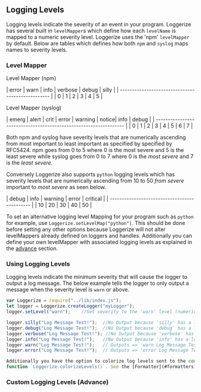 ## Logging Levels

Logging levels indicate the severity of an event in your program. Loggerize has several built in `levelMapper`s which
define how each `levelName` is mapped to a numeric severity level.
Loggerize uses the 'npm' `levelMapper` by default. Below are tables which defines how both `npm` and `syslog` maps names to severity levels.

### Level Mapper

Level Mapper (npm)

| error	| warn	| info	| verbose	| debug	| silly |
| ------------------------------------------------- |
| 0		| 1		| 2		| 3			| 4		| 5		|


Level Mapper (syslog)

| emerg	| alert	| crit	| error	| warning	| notice| info	| debug |
| ----------------------------------------------------------------- |
| 0		| 1		| 2		| 3		| 4			| 5		| 6		| 7		|

Both npm and syslog have severity levels that are numerically ascending from most important to least important
as specified by specified by RFC5424. npm goes from 0 to 5 where 0 is the most severe and 5 is the least severe
while syslog goes from 0 to 7 where 0 is the *most severe* and 7 is the *least severe*.

Conversely Loggerize also supports `python` logging levels which has severity levels that are numerically 
ascending from 10 to 50 *from severe* important to *most severe* as seen below.

| debug	| info	| warning	| error	| critical	|
| --------------------------------------------- |
| 10	| 20	| 30		| 40	| 50		|

To set an alternative logging level Mapping for your program such as `python` for example, use `Loggerize.setLevelMap("python")`.
This should be done before setting any other options because Loggerize will not alter levelMappers already defined on loggers and handles.
Additionally you can define your own levelMapper with associated logging levels as explained in the [advance](#) section.

### Using Logging Levels

Logging levels indicate the minimum severity that will cause the logger to output a log message.
The below example tells the logger to only output a message when the severity level is `warn` or above.

```javascript
var Loggerize = require("../lib/index.js");
let logger = Loggerize.createLogger("myLogger");
logger.setLevel("warn");	//Set severity to the 'warn' level (numeric severity == 1). Uses the npm levelMapper by default

logger.silly("Log Message Test!");	//No Output because 'silly' has a lower severity than 'warn'
logger.debug("Log Message Test!");	//No Output because 'debug' has a lower severity than 'warn'
logger.verbose("Log Message Test!"); //No Output because 'verbose' has a lower severity than 'warn'
logger.info("Log Message Test!");	//No Output because 'info' has a lower severity than 'warn'
logger.warn("Log Message Test!");	// Outputs => 'warn Log Message Test!' because severity equals minimum severity of logger
logger.error("Log Message Test!");	// Outputs => 'error Log Message Test!' because severity equals exceeds severity of logger

Additionally you have the option to colorize log levels sent to the console by calling the library-level 
function `Loggerize.colorizeLevels()`. See the [Formatter](#formatters) section for more details on how to colorize levels.
```

### Custom Logging Levels (Advance)














